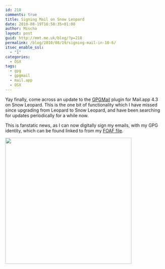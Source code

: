 ```yaml
---
id: 218
comments: true
title: Signing Mail on Snow Leopard
date: 2010-08-19T16:58:35+01:00
author: Mischa
layout: post
guid: http://mmt.me.uk/blog/?p=218
permalink: /blog/2010/08/19/signing-mail-in-10-6/
itsec_enable_ssl:
  - "1"
categories:
  - OSX
tags:
  - gpg
  - gpgmail
  - mail.app
  - OSX
---
```

Yay finally, come across an update to the  [GPGMail](http://www.gpgmail.org/) plugin for Mail.app 4.3 on Snow Leopard. This is the one bit of functionality which I have missed since upgrading from Leopard to Snow Leopard, and have been searching for updates periodically for a while now. 

This is fanstatic news, as I can now digitally sign my emails, with my GPG identity, which can be found linked to from my [FOAF file](https://mmt.me.uk/blog/foaf.rdf).

[<img src="https://mmt.me.uk/blog/uploads/2010/08/Screen-shot-2010-08-19-at-16.49.55.png" alt="" title="Signing Mail in Mail.app 4.3" width="400"  class="aligncenter size-full wp-image-220" />](https://mmt.me.uk/blog/uploads/2010/08/Screen-shot-2010-08-19-at-16.49.55.png)
